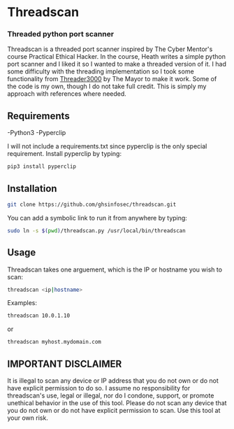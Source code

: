 # Threadscan
### Threaded python port scanner
Threadscan is a threaded port scanner inspired by The Cyber Mentor's course Practical Ethical Hacker. In the course, Heath writes a simple python port scanner and I liked it so I wanted to make a threaded version of it. I had some difficulty with the threading implementation so I took some functionality from [Threader3000](https://github.com/dievus/threader3000) by The Mayor to make it work. Some of the code is my own, though I do not take full credit. This is simply my approach with references where needed.

## Requirements
-Python3
-Pyperclip

I will not include a requirements.txt since pyperclip is the only special requirement. Install pyperclip by typing:

```bash
pip3 install pyperclip
```

## Installation
```bash
git clone https://github.com/ghsinfosec/threadscan.git
```

You can add a symbolic link to run it from anywhere by typing:

```bash
sudo ln -s $(pwd)/threadscan.py /usr/local/bin/threadscan
```

## Usage
Threadscan takes one arguement, which is the IP or hostname you wish to scan:

```bash
threadscan <ip|hostname>
```

Examples:

```bash
threadscan 10.0.1.10
```
or

```bash
threadscan myhost.mydomain.com
```

## IMPORTANT DISCLAIMER
It is illegal to scan any device or IP address that you do not own or do not have explicit permission to do so. I assume no responsibility for threadscan's use, legal or illegal, nor do I condone, support, or promote unethical behavior in the use of this tool. Please do not scan any device that you do not own or do not have explicit permission to scan. Use this tool at your own risk.

